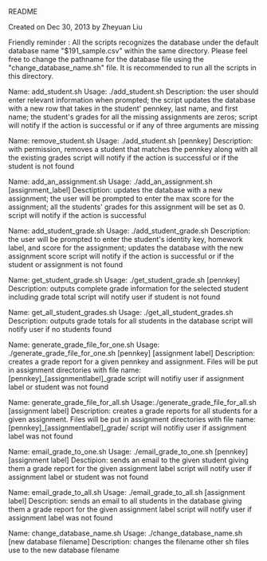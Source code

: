 README
   
Created on Dec 30, 2013 by Zheyuan Liu

Friendly reminder : All the scripts recognizes the database under the default database name "$191_sample.csv" within the same directory. Please feel free to change the pathname for the database file using the "change_database_name.sh" file. It is recommended to run all the scripts in this directory.

Name: add_student.sh
Usage: ./add_student.sh 
Description: the user should enter relevant information when prompted; the script updates the database with a new row that takes in the student' pennkey, last name, and first name; the student's grades for all the missing assignments are zeros; 
script will notify if the action is successful or if any of three arguments are missing 

Name: remove_student.sh
Usage: ./add_student.sh [pennkey]
Description: with permission, removes a student that matches the pennkey along with all the existing grades
script will notify if the action is successful or if the student is not found

Name: add_an_assignment.sh
Usage: ./add_an_assignment.sh [assignment_label]
Desctiption: updates the database with a new assignment; the user will be prompted to enter the max score for the assignment; all the students' grades for this assignment will be set as 0.
script will notify if the action is successful

Name: add_student_grade.sh
Usage: ./add_student_grade.sh 
Description: the user will be prompted to enter the student's identity key, homework label, and score for the assignment; updates the database with the new assignment score
script will notify if the action is successful or if the student or assignment is not found


Name: get_student_grade.sh
Usage: ./get_student_grade.sh [pennkey]
Description: outputs complete grade information for the selected student including grade total
script will notify user if student is not found

Name: get_all_student_grades.sh
Usage: ./get_all_student_grades.sh 
Description: outputs grade totals for all students in the database
script will notify user if no students found
 
Name: generate_grade_file_for_one.sh
Usage: ./generate_grade_file_for_one.sh [pennkey] [assignment label]
Description: creates a grade report for a given pennkey and assignment. Files will be put in assignment directories with file name: [pennkey]_[assignmentlabel]_grade
script will notifiy user if assignment label or student was not found

Name: generate_grade_file_for_all.sh
Usage:./generate_grade_file_for_all.sh [assignment label]
Description: creates a grade reports for all students for a given assignment. Files will be put in assignment directories with file name: [pennkey]_[assignmentlabel]_grade/
script will notifiy user if assignment label was not found

Name: email_grade_to_one.sh
Usage: ./email_grade_to_one.sh [pennkey] [assignment label]
Desctipion: sends an email to the given student giving them a grade report for the given assignment label
script will notify user if assignment label or student was not found

Name: email_grade_to_all.sh
Usage: ./email_grade_to_all.sh [assignment label]
Description: sends an email to all students in the database giving them a grade report for the given assignment label
script will notify user if assignment label was not found

Name: change_database_name.sh
Usage: ./change_database_name.sh [new database filename]
Description: changes the filename other sh files use to the new database filename

